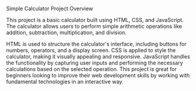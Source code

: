 Simple Calculator Project Overview

This project is a basic calculator built using HTML, CSS, and JavaScript. The calculator allows users to perform simple arithmetic operations like addition, subtraction, multiplication, and division.

HTML is used to structure the calculator's interface, including buttons for numbers, operators, and a display screen.
CSS is applied to style the calculator, making it visually appealing and responsive.
JavaScript handles the functionality by capturing user inputs and performing the necessary calculations based on the selected operation.
This project is great for beginners looking to improve their web development skills by working with fundamental technologies in an interactive way.
